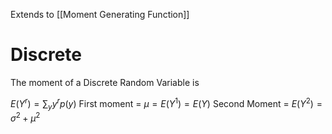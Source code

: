 Extends to [[Moment Generating Function]]

# Discrete

The moment of a Discrete Random Variable is 

$E(Y^r)=\sum_yy^rp(y)$
First moment = $\mu=E(Y^1)=E(Y)$
Second Moment = $E(Y^2)=\sigma^2+\mu^2$